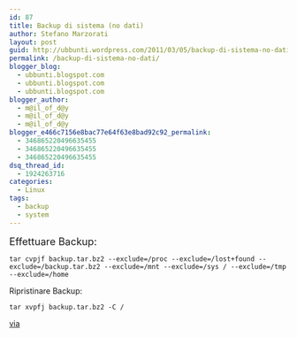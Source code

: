 ```yaml
---
id: 87
title: Backup di sistema (no dati)
author: Stefano Marzorati
layout: post
guid: http://ubbunti.wordpress.com/2011/03/05/backup-di-sistema-no-dati
permalink: /backup-di-sistema-no-dati/
blogger_blog:
  - ubbunti.blogspot.com
  - ubbunti.blogspot.com
  - ubbunti.blogspot.com
blogger_author:
  - m@il_of_d@y
  - m@il_of_d@y
  - m@il_of_d@y
blogger_e466c7156e8bac77e64f63e8bad92c92_permalink:
  - 346865220496635455
  - 346865220496635455
  - 346865220496635455
dsq_thread_id:
  - 1924263716
categories:
  - Linux
tags:
  - backup
  - system
---
```

<span style="font-size:130%;">Effettuare Backup:</span>

`tar cvpjf backup.tar.bz2 --exclude=/proc --exclude=/lost+found --exclude=/backup.tar.bz2 --exclude=/mnt --exclude=/sys / --exclude=/tmp --exclude=/home`

Ripristinare Backup:

`tar xvpfj backup.tar.bz2 -C /`

[via][1]

 [1]: http://www.edmondweblog.com/index.php/2010/06/21/backup-velocissimo-di-sistema/